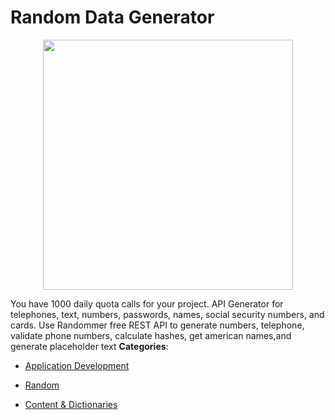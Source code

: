 # Random Data Generator

<p align="center">
    <img width="400" src="https://raw.githubusercontent.com/awesome-apis/awesome-apis/apis/random-data-generator/logo_256x256.png" />
</p>


You have 1000 daily quota calls for your project. API Generator for telephones, text, numbers, passwords, names, social security numbers, and cards.  Use Randommer free REST API to generate numbers, telephone, validate phone numbers, calculate hashes, get american names,and generate placeholder text
**Categories**:

- [Application Development](https://github/awesome-apis/awesome-apis#application-development)

- [Random](https://github/awesome-apis/awesome-apis#random)

- [Content & Dictionaries](https://github/awesome-apis/awesome-apis#content-and-dictionaries)



